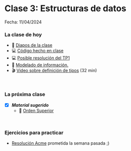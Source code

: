 # Clase 3: Estructuras de datos
Fecha: 11/04/2024
### La clase de hoy
   -  📄 [Diapos de la clase](https://docs.google.com/presentation/d/1xe5GLC0nZmTbdyHN_buSEvwV7Xh18zqYyVe--o0eD6c/edit?usp=sharing)
   -  💻 [Código hecho en clase](https://github.com/pdepjuevesTT/2024-Bitacoras/blob/main/Codigos/jovits.hs)
  -  💻 [Posible resolución del TP1](https://github.com/pdepjuevesTT/2024-Bitacoras/blob/main/Codigos/sueldos.hs)
   -  📄 [Modelado de información.](https://docs.google.com/document/d/11C2UAbP70dP7sTID-ZxJm_a-5ypKxQUEuZr6GVk5yFI/edit)
   -  🎬 [Video sobre definición de tipos](https://www.youtube.com/watch?v=-nxoHX45o48) (32 min)
     
<br>
 
 ### La próxima clase
  - [x] ***Material sugerido***
     -  📄 [Orden Superior](https://docs.google.com/document/d/1Rzsp5A46R_WdC-NJ6_SKrUrtZ6LmR5A52BazE9XPLIc/edit)
 <br>
 
### Ejercicios para practicar
- [Resolución Acme](https://github.com/pdepjuevesTT/2024-Bitacoras/blob/main/Codigos/Acme.hs) prometida la semana pasada ;)
